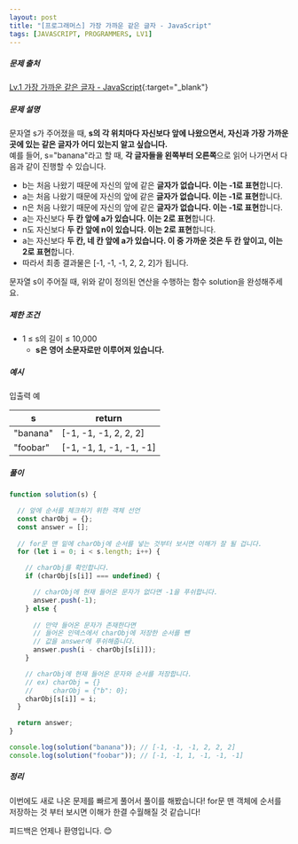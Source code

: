 ```yaml
---
layout: post
title: "[프로그래머스] 가장 가까운 같은 글자 - JavaScript"
tags: [JAVASCRIPT, PROGRAMMERS, LV1]
---
```


##### 문제 출처

[Lv.1 가장 가까운 같은 글자 - JavaScript](https://school.programmers.co.kr/learn/courses/30/lessons/142086?language=javascript){:target="\_blank"}

##### 문제 설명

문자열 s가 주어졌을 때, **s의 각 위치마다 자신보다 앞에 나왔으면서, 자신과 가장 가까운 곳에 있는 같은 글자가 어디 있는지 알고 싶습니다.**<br />
예를 들어, s="banana"라고 할 때, **각 글자들을 왼쪽부터 오른쪽**으로 읽어 나가면서 다음과 같이 진행할 수 있습니다.

- b는 처음 나왔기 때문에 자신의 앞에 같은 **글자가 없습니다. 이는 -1로 표현**합니다.
- a는 처음 나왔기 때문에 자신의 앞에 같은 **글자가 없습니다. 이는 -1로 표현**합니다.
- n은 처음 나왔기 때문에 자신의 앞에 같은 **글자가 없습니다. 이는 -1로 표현**합니다.
- a는 자신보다 **두 칸 앞에 a가 있습니다. 이는 2로 표현**합니다.
- n도 자신보다 **두 칸 앞에 n이 있습니다. 이는 2로 표현**합니다.
- a는 자신보다 **두 칸, 네 칸 앞에 a가 있습니다. 이 중 가까운 것은 두 칸 앞이고, 이는 2로 표현**합니다.
- 따라서 최종 결과물은 [-1, -1, -1, 2, 2, 2]가 됩니다.

문자열 s이 주어질 때, 위와 같이 정의된 연산을 수행하는 함수 solution을 완성해주세요.

##### 제한 조건

- 1 ≤ s의 길이 ≤ 10,000
  - **s은 영어 소문자로만 이루어져 있습니다.**

##### 예시

입출력 예

| s        | return                  |
| -------- | ----------------------- |
| "banana" | [-1, -1, -1, 2, 2, 2]   |
| "foobar" | [-1, -1, 1, -1, -1, -1] |

##### 풀이

```javascript
function solution(s) {

  // 앞에 순서를 체크하기 위한 객체 선언
  const charObj = {};
  const answer = [];
  
  // for문 맨 밑에 charObj에 순서를 넣는 것부터 보시면 이해가 잘 될 겁니다.
  for (let i = 0; i < s.length; i++) {

    // charObj를 확인합니다.
    if (charObj[s[i]] === undefined) {

      // charObj에 현재 들어온 문자가 없다면 -1을 푸쉬합니다.
      answer.push(-1);
    } else {
      
      // 만약 들어온 문자가 존재한다면
      // 들어온 인덱스에서 charObj에 저장한 순서를 뺸
      // 값을 answer에 푸쉬해줍니다.
      answer.push(i - charObj[s[i]]);
    }

    // charObj에 현재 들어온 문자와 순서를 저장합니다.
    // ex) charObj = {}
    //     charObj = {"b": 0};
    charObj[s[i]] = i;
  }

  return answer;
}

console.log(solution("banana")); // [-1, -1, -1, 2, 2, 2]
console.log(solution("foobar")); // [-1, -1, 1, -1, -1, -1]
```

##### 정리

이번에도 새로 나온 문제를 빠르게 풀어서 풀이를 해봤습니다! for문 맨 객체에 순서를 저장하는 것 부터 보시면 이해가 한결 수월해질 것 같습니다!<br/>

피드백은 언제나 환영입니다. 😊

